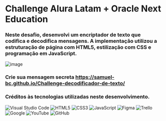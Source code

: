 # Challenge Alura Latam + Oracle Next Education

### Neste desafio, desenvolvi um encriptador de texto que codifica e decodifica mensagens. A implementação utilizou a estruturação de página com HTML5, estilização com CSS e programação em JavaScript.
![image](https://github.com/Samuel-BC/Challenge-decodificador-de-texto/assets/48744282/51178410-9cda-41ce-bbd1-04f224efa69a)
### Crie sua mensagem secreta https://samuel-bc.github.io/Challenge-decodificador-de-texto/
### Créditos às tecnologias utilizadas neste desenvolvimento.
![Visual Studio Code](https://img.shields.io/badge/Visual%20Studio%20Code-0078d7.svg?style=for-the-badge&logo=visual-studio-code&logoColor=white) ![HTML5](https://img.shields.io/badge/html5-%23E34F26.svg?style=for-the-badge&logo=html5&logoColor=white) ![CSS3](https://img.shields.io/badge/css3-%231572B6.svg?style=for-the-badge&logo=css3&logoColor=white) ![JavaScript](https://img.shields.io/badge/javascript-%23323330.svg?style=for-the-badge&logo=javascript&logoColor=%23F7DF1E) ![Figma](https://img.shields.io/badge/figma-%23F24E1E.svg?style=for-the-badge&logo=figma&logoColor=white) ![Trello](https://img.shields.io/badge/Trello-%23026AA7.svg?style=for-the-badge&logo=Trello&logoColor=white) ![Google](https://img.shields.io/badge/google-4285F4?style=for-the-badge&logo=google&logoColor=white) ![YouTube](https://img.shields.io/badge/YouTube-%23FF0000.svg?style=for-the-badge&logo=YouTube&logoColor=white) ![GitHub](https://img.shields.io/badge/github-%23121011.svg?style=for-the-badge&logo=github&logoColor=white)
